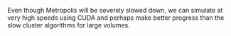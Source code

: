 Even though Metropolis will be severely slowed down, we can simulate at very
high speeds using CUDA and perhaps make better progress than the slow cluster
algorithms for large volumes.
